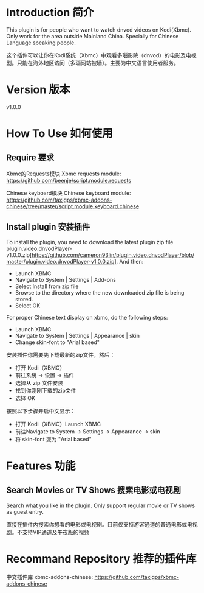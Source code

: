# Introduction 简介

This plugin is for people who want to watch dnvod videos on Kodi(Xbmc). Only work for the area outside Mainland China. Specially for Chinese Language speaking people.

这个插件可以让你在Kodi系统（Xbmc）中观看多瑙影院（dnvod）的电影及电视剧。只能在海外地区访问（多瑙网站被墙）。主要为中文语言使用者服务。

# Version 版本

v1.0.0

# How To Use 如何使用

## Require 要求

Xbmc的Requests模块
Xbmc requests module: https://github.com/beenje/script.module.requests

Chinese keyboard模块
Chinese keyboard module: https://github.com/taxigps/xbmc-addons-chinese/tree/master/script.module.keyboard.chinese

## Install plugin 安装插件

To install the plugin, you need to download the latest plugin zip file plugin.video.dnvodPlayer-v1.0.0.zip[https://github.com/cameron93lin/plugin.video.dnvodPlayer/blob/master/plugin.video.dnvodPlayer-v1.0.0.zip]. And then:
* Launch XBMC
* Navigate to System | Settings | Add-ons
* Select Install from zip file
* Browse to the directory where the new downloaded zip file is being stored.
* Select OK

For proper Chinese text display on xbmc, do the following steps:
* Launch XBMC
* Navigate to System | Settings | Appearance | skin
* Change skin-font to "Arial based"

安装插件你需要先下载最新的zip文件，然后：
* 打开 Kodi（XBMC）
* 前往系统 → 设置 → 插件
* 选择从 zip 文件安装
* 找到你刚刚下载的zip文件
* 选择 OK

按照以下步骤开启中文显示：
* 打开 Kodi（XBMC）Launch XBMC
* 前往Navigate to System → Settings → Appearance → skin
* 将 skin-font 变为 "Arial based"

# Features 功能

## Search Movies or TV Shows 搜索电影或电视剧

Search what you like in the plugin. Only support regular movie or TV shows as guest entry.

直接在插件内搜索你想看的电影或电视剧。目前仅支持游客通道的普通电影或电视剧。不支持VIP通道及午夜版的视频

# Recommand Repository 推荐的插件库
中文插件库 xbmc-addons-chinese: https://github.com/taxigps/xbmc-addons-chinese
